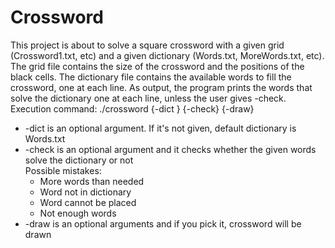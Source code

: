 # Crossword
This project is about to solve a square crossword with a given grid (Crossword1.txt, etc) and a given dictionary (Words.txt, 
MoreWords.txt, etc). The grid file contains the size of the crossword and the positions of the black cells. The dictionary file
contains the available words to fill the crossword, one at each line. As output, the program prints the words that solve the 
dictionary one at each line, unless the user gives -check. <br />
Execution command: ./crossword <gridFile> {-dict <dictionaryFile>} {-check} {-draw}
* -dict <dictionaryFile> is an optional argument. If it's not given, default dictionary is Words.txt 
* -check is an optional argument and it checks whether the given words solve the dictionary or not<br />
  Possible mistakes:
  * More words than needed
  * Word not in dictionary
  * Word cannot be placed
  * Not enough words
* -draw is an optional arguments and if you pick it, crossword will be drawn
